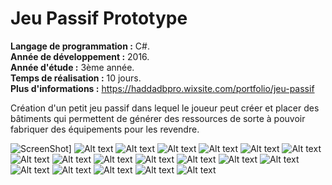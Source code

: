 # Jeu Passif Prototype
**Langage de programmation :** C#.</br>
**Année de développement :** 2016.</br>
**Année d'étude :** 3ème année.</br>
**Temps de réalisation :** 10 jours.</br>
**Plus d'informations :** https://haddadbpro.wixsite.com/portfolio/jeu-passif

Création d'un petit jeu passif dans lequel le joueur peut créer et placer des bâtiments qui permettent de générer des ressources de sorte à pouvoir fabriquer des équipements pour les revendre.

![ScreenShot](http://i.imgur.com/Oj5SNxX.jpg)]
![Alt text](http://i.imgur.com/3Own1bK.jpg "Recettes d'armures.")
![Alt text](http://i.imgur.com/5u6BRrf.jpg "Fabrication d'équipements en cours.")
![Alt text](http://i.imgur.com/xfmqMOx.jpg "Amélioration d'un bâtiment.")
![Alt text](http://i.imgur.com/JogB4VU.jpg "Vente d'un bâtiment.")
![Alt text](http://i.imgur.com/WqNXcOJ.jpg "Menu de création de bâtiment qui génère de la ressource puis placement de ce bâtiment.")
![Alt text](http://i.imgur.com/U7lpP7W.jpg "Menu de création d'équipement, on peut sélectionner le filtre que l'on souhaite et configurer entièrement la partie recette ainsi que la configuration des objets qu'il génère.")
![Alt text](http://i.imgur.com/V8JBkZ0.jpg "Boutons d'intéractions d'un bâtiment.")
![Alt text](http://i.imgur.com/2OX9oRM.jpg "Boutons permettant de naviguer sur les menus de construction d'équipements et de création de bâtiment générant des ressources.")
![Alt text](http://i.imgur.com/oQt0BcF.png "Architecture du jeu. (133 fichiers en ~10 jours en temps plein)")
![Alt text](http://i.imgur.com/zx10bbK.jpg "Configuration des bâtiments générant des ressources.")
![Alt text](http://i.imgur.com/Znyq5tb.jpg "Configuration des recettes ainsi que des objets générer, les données qui peuvent changées ne peuvent pas être modifiées d'ici cette interface. (ceci me permet d'éviter des doublons de données).")
![Alt text](http://i.imgur.com/2fiBgcz.jpg "Présentation d'une partie des services de cette application.")
![Alt text](http://i.imgur.com/GDUWymp.jpg "Animations de mes menus.")
![Alt text](http://i.imgur.com/5Tk6mT2.jpg "Recettes d'arcs.")
![Alt text](http://i.imgur.com/3Own1bK.jpg "Recettes d'armures.")
![Alt text](http://i.imgur.com/FTkMxaP.jpg "Recettes de dagues.")
![Alt text](http://i.imgur.com/e22GVIn.jpg "Recettes de vestes.")
![Alt text](http://i.imgur.com/3Own1bK.jpg "Recettes d'armures.")

